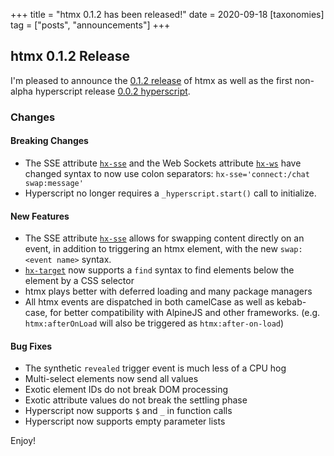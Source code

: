 +++
title = "htmx 0.1.2 has been released!"
date = 2020-09-18
[taxonomies]
tag = ["posts", "announcements"]
+++

## htmx 0.1.2 Release

I'm pleased to announce the [0.1.2 release](https://unpkg.com/browse/htmx.org@0.1.2/) of htmx as well as the first non-alpha hyperscript
release [0.0.2 hyperscript](https://unpkg.com/hyperscript.org@0.0.2).

### Changes

#### Breaking Changes

* The SSE attribute [`hx-sse`](/attributes/hx-sse/) and the Web Sockets attribute [`hx-ws`](/attributes/hx-ws) have changed syntax to now use colon separators: `hx-sse='connect:/chat swap:message'`
* Hyperscript no longer requires a `_hyperscript.start()` call to initialize.

#### New Features

* The SSE attribute [`hx-sse`](/attributes/hx-sse/) allows for swapping content directly on an event, in addition to triggering an htmx element,
with the new `swap:<event name>` syntax.
* [`hx-target`](/attributes/hx-target) now supports a `find` syntax to find elements below the element by a CSS selector
* htmx plays better with deferred loading and many package managers
* All htmx events are dispatched in both camelCase as well as kebab-case, for better compatibility with AlpineJS and other frameworks.  (e.g. `htmx:afterOnLoad` will also be triggered as
`htmx:after-on-load`)

#### Bug Fixes

* The synthetic `revealed` trigger event is much less of a CPU hog
* Multi-select elements now send all values
* Exotic element IDs do not break DOM processing
* Exotic attribute values do not break the settling phase
* Hyperscript now supports `$` and `_` in function calls
* Hyperscript now supports empty parameter lists

Enjoy!
